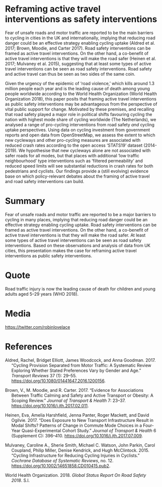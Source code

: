 
# Reframing active travel interventions as safety interventions

<!-- an exploration of the relationship between different interventions, uptake and casualty rates in the UK -->

Fear of unsafe roads and motor traffic are reported to be the main
barriers to cycling in cities in the UK and internationally, implying
that reducing road danger could be an effective strategy enabling
cycling uptake (Aldred et al. 2017; Brown, Moodie, and Carter 2017).
Road safety interventions can be framed as active travel interventions.
On the other hand, a co-benefit of active travel interventions is that
they will make the road safer (Heinen et al. 2017; Mulvaney et al.
2015), suggesting that at least some types of active travel
interventions can be seen as road safety interventions. Road safety and
active travel can thus be seen as two sides of the same coin.

Given the urgency of the epidemic of ‘road violence,’ which kills around
1.3 million people each year and is the leading cause of death among
young people worldwide according to the World Health Organization (World
Health Organization 2018), this paper posits that framing active travel
interventions as public safety interventions may be advantageous from
the perspective of vital public support for change. Motivated by these
premises, and recalling that road safety played a major role in
political shifts favouring cycling the nation with highest mode share of
cycling worldwide (The Netherlands), we analysed a range of pro-cycling
interventions from road safety *and* cycling uptake perspectives. Using
data on cycling investment from government reports and open data from
OpenStreetMap, we assess the extent to which new cycleways and other
pro-cycling measures are associated with reduced crash rates according
to the open access ‘STATS19’ dataset (2014-2019). We hypothesise that
new cycleways alone are not associated with safer roads for all modes,
but that places with additional ‘low traffic neighbourhood’ type
interventions such as ‘filtered permeability’ and reduced speed limits
will see substantial reductions in crash rates for both pedestrians and
cyclists. Our findings provide a (still evolving) evidence base on which
policy-relevant debates about the framing of active travel and road
safety interventions can build.

# Summary

Fear of unsafe roads and motor traffic are reported to be a major
barriers to cycling in many places, implying that reducing road danger
could be an effective strategy enabling cycling uptake. Road safety
interventions can be framed as active travel interventions. On the other
hand, a co-benefit of active travel interventions is that they will make
the road safer. At least some types of active travel interventions can
be seen as road safety interventions. Based on these observations and
analysis of data from UK cities, this presentation makes the case for
reframing active travel interventions as public safety interventions.

# Quote

Road traffic injury is now the leading cause of death for children and
young adults aged 5–29 years (WHO 2018).

# Media

<https://twitter.com/robinlovelace>

# References

<div id="refs" class="references csl-bib-body hanging-indent">

<div id="ref-aldred_cycling_2017" class="csl-entry">

Aldred, Rachel, Bridget Elliott, James Woodcock, and Anna Goodman. 2017.
“Cycling Provision Separated from Motor Traffic: A Systematic Review
Exploring Whether Stated Preferences Vary by Gender and Age.” *Transport
Reviews* 37 (1): 29–55. <https://doi.org/10.1080/01441647.2016.1200156>.

</div>

<div id="ref-brown_evidence_2017" class="csl-entry">

Brown, V., M. Moodie, and R. Carter. 2017. “Evidence for Associations
Between Traffic Calming and Safety and Active Transport or Obesity: A
Scoping Review.” *Journal of Transport & Health* 7: 23–37.
<https://doi.org/10.1016/j.jth.2017.02.011>.

</div>

<div id="ref-heinen_does_2017" class="csl-entry">

Heinen, Eva, Amelia Harshfield, Jenna Panter, Roger Mackett, and David
Ogilvie. 2017. “Does Exposure to New Transport Infrastructure Result in
Modal Shifts? Patterns of Change in Commute Mode Choices in a Four-Year
Quasi-Experimental Cohort Study.” *Journal of Transport & Health* 6
(Supplement C): 396–410. <https://doi.org/10.1016/j.jth.2017.07.009>.

</div>

<div id="ref-mulvaney_cycling_2015" class="csl-entry">

Mulvaney, Caroline A., Sherie Smith, Michael C. Watson, John Parkin,
Carol Coupland, Philip Miller, Denise Kendrick, and Hugh McClintock.
2015. “Cycling Infrastructure for Reducing Cycling Injuries in
Cyclists.” *Cochrane Database of Systematic Reviews*, no. 12.
<https://doi.org/10.1002/14651858.CD010415.pub2>.

</div>

<div id="ref-worldhealthorganization_global_2018" class="csl-entry">

World Health Organization. 2018. *Global Status Report On Road Safety
2018*. S.l.

</div>

</div>
